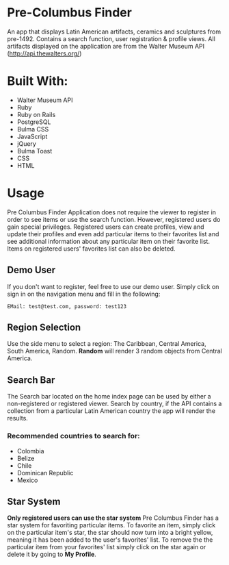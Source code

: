 # Pre-Columbus Finder

An app that displays Latin American artifacts, ceramics and sculptures from pre-1492. Contains a search function, user registration & profile views. All artifacts displayed on the application are from the Walter Museum API (http://api.thewalters.org/)

# Built With:
* Walter Museum API
* Ruby
* Ruby on Rails
* PostgreSQL
* Bulma CSS
* JavaScript
* jQuery
* Bulma Toast
* CSS
* HTML

# Usage
  Pre Columbus Finder Application does not require the viewer to register in order to see items or use the search function. However, registered users do gain special privileges. Registered users can create profiles, view and update their profiles and even add particular items to their favorites list and see additional information about any particular item on their favorite list. Items on registered users' favorites list can also be deleted.
  
## Demo User
If you don't want to register, feel free to use our demo user. Simply click on sign in on the navigation menu and fill in the following:

    EMail: test@test.com, password: test123

## Region Selection
Use the side menu to select a region: The Caribbean, Central America, South America, Random. **Random** will render 3 random objects from Central America. 

## Search Bar
The Search bar located on the home index page can be used by either a non-registered or registered viewer. Search by country, if the API contains a collection from a particular Latin American country the app will render the results.
### Recommended countries to search for:
* Colombia
* Belize
* Chile
* Dominican Republic
* Mexico


## Star System
**Only registered users can use the star system**
Pre Columbus Finder has a star system for favoriting particular items. To favorite an item, simply click on the particular item's star, the star should now turn into a bright yellow, meaning it has been added to the user's favorites' list. To remove the the particular item from your favorites' list simply click on the star again or delete it by going to **My Profile**.
